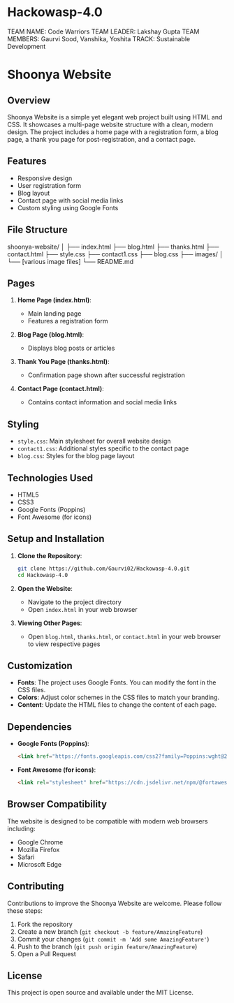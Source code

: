 # Hackowasp-4.0
TEAM NAME: Code Warriors
TEAM LEADER: Lakshay Gupta
TEAM MEMBERS: Gaurvi Sood, Vanshika, Yoshita
TRACK: Sustainable Development


# Shoonya Website

## Overview

Shoonya Website is a simple yet elegant web project built using HTML and CSS. It showcases a multi-page website structure with a clean, modern design. The project includes a home page with a registration form, a blog page, a thank you page for post-registration, and a contact page.

## Features

- Responsive design
- User registration form
- Blog layout
- Contact page with social media links
- Custom styling using Google Fonts

## File Structure
shoonya-website/
│
├── index.html
├── blog.html
├── thanks.html
├── contact.html
├── style.css
├── contact1.css
├── blog.css
├── images/
│   └── [various image files]
└── README.md

## Pages

1. **Home Page (index.html)**: 
   - Main landing page
   - Features a registration form

2. **Blog Page (blog.html)**:
   - Displays blog posts or articles

3. **Thank You Page (thanks.html)**:
   - Confirmation page shown after successful registration

4. **Contact Page (contact.html)**:
   - Contains contact information and social media links

## Styling

- `style.css`: Main stylesheet for overall website design
- `contact1.css`: Additional styles specific to the contact page
- `blog.css`: Styles for the blog page layout

## Technologies Used

- HTML5
- CSS3
- Google Fonts (Poppins)
- Font Awesome (for icons)

## Setup and Installation

1. **Clone the Repository**:
   ```bash
   git clone https://github.com/Gaurvi02/Hackowasp-4.0.git
   cd Hackowasp-4.0
   ```

2. **Open the Website**:
   - Navigate to the project directory
   - Open `index.html` in your web browser

3. **Viewing Other Pages**:
   - Open `blog.html`, `thanks.html`, or `contact.html` in your web browser to view respective pages

## Customization

- **Fonts**: The project uses Google Fonts. You can modify the font in the CSS files.
- **Colors**: Adjust color schemes in the CSS files to match your branding.
- **Content**: Update the HTML files to change the content of each page.

## Dependencies

- **Google Fonts (Poppins)**:
  ```html
  <link href="https://fonts.googleapis.com/css2?family=Poppins:wght@200;300;400;500;600;700;800;900&display=swap" rel="stylesheet">
  ```

- **Font Awesome (for icons)**:
  ```html
  <link rel="stylesheet" href="https://cdn.jsdelivr.net/npm/@fortawesome/fontawesome-free@5.15.4/css/fontawesome.min.css" integrity="sha384-jLKHWM3JRmfMU0A5x5AkjWkw/EYfGUAGagvnfryNV3F9VqM98XiIH7VBGVoxVSc7" crossorigin="anonymous">
  ```

## Browser Compatibility

The website is designed to be compatible with modern web browsers including:

- Google Chrome
- Mozilla Firefox
- Safari
- Microsoft Edge

## Contributing

Contributions to improve the Shoonya Website are welcome. Please follow these steps:

1. Fork the repository
2. Create a new branch (`git checkout -b feature/AmazingFeature`)
3. Commit your changes (`git commit -m 'Add some AmazingFeature'`)
4. Push to the branch (`git push origin feature/AmazingFeature`)
5. Open a Pull Request

## License

This project is open source and available under the MIT License.
